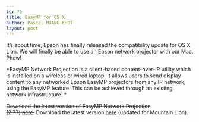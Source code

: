 ```yaml
---
id: 75
title: EasyMP for OS X
author: Pascal MUANG-KHOT
layout: post
---
```

It&#8217;s about time, Epson has finally released the compatibility update for OS X Lion. We will finally be able to use an Epson network projector with our Mac. Phew!

*EasyMP Network Projection is a client-based content-over-IP utility which is installed on a wireless or wired laptop. It allows users to send display content to any networked Epson EasyMP projectors from any IP network, using the EasyMP feature. This can be achieved through an existing network infrastructure. *

<del>Download the latest version of EasyMP Network Projection (2.77) <a href="ftp://ftp.epson.com/drivers/epson14451.dmg">here</a>.</del> Download the latest version [here][1] (updated for Mountain Lion).

 [1]: http://www.epson.com/cgi-bin/Store/support/supDetail.jsp?oid=35942&BV_UseBVCookie=yes&infoType=Downloads&platform=OSF_M_X8
